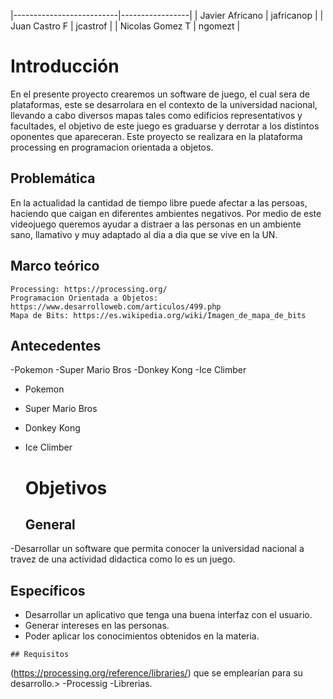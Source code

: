  |--------------------------|-----------------|
 |     Javier Africano      |    jafricanop   |
 |     Juan Castro F        |     jcastrof    |
 |     Nicolas Gomez T      |     ngomezt     |
   
   # Introducción
   
  En el presente proyecto crearemos un software de juego, el cual sera de plataformas, este se desarrolara en el contexto de la universidad nacional, llevando a cabo diversos mapas tales como edificios representativos y facultades, el objetivo de este juego es graduarse y derrotar a los distintos oponentes que apareceran. Este proyecto se realizara en la plataforma processing en programacion orientada a objetos. 
  
   ## Problemática
   
  
  En la actualidad la cantidad de tiempo libre puede afectar a las persoas, haciendo que caigan en diferentes ambientes negativos. Por medio de este videojuego queremos ayudar a distraer a las personas en un ambiente sano, llamativo y muy adaptado al dia a dia que se vive en la UN.
   
   ## Marco teórico
   
    Processing: https://processing.org/
    Programacion Orientada a Objetos: https://www.desarrolloweb.com/articulos/499.php
    Mapa de Bits: https://es.wikipedia.org/wiki/Imagen_de_mapa_de_bits
    
    
    
   ## Antecedentes
    
  -Pokemon 
  -Super Mario Bros
  -Donkey Kong
  -Ice Climber
  - Pokemon 
  - Super Mario Bros
  - Donkey Kong
 - Ice Climber
   
   
    
   # Objetivos
   ## General
  -Desarrollar un software que permita conocer la universidad nacional a travez de una actividad didactica como lo es un juego.
   ## Específicos
  - Desarrollar un aplicativo que tenga una buena interfaz con el usuario.
   - Generar intereses en las personas.
   - Poder aplicar los conocimientos obtenidos en la materia.
    
    ## Requisitos
    
   (https://processing.org/reference/libraries/) que se emplearían para su desarrollo.>
   -Processig
  -Librerias.
